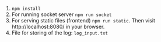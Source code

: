 1. ```npm install```
2. For running socket server ```npm run socket```
3. For serving static files (frontend) ```npm run static```. Then visit http://localhost:8080/ in your browser.
4. File for storing of the log: ```log_input.txt```   
  